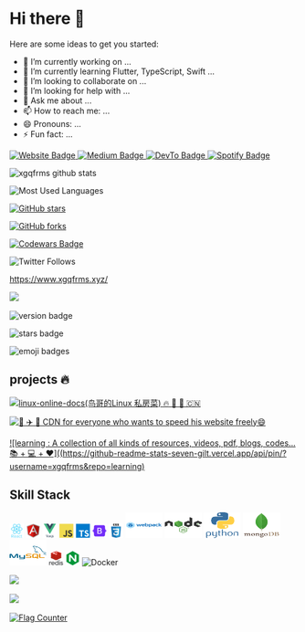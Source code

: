 # Hi there 👋

Here are some ideas to get you started:

- 🔭 I’m currently working on ...
- 🌱 I’m currently learning Flutter, TypeScript, Swift ...
- 👯 I’m looking to collaborate on ...
- 🤔 I’m looking for help with ...
- 💬 Ask me about ...
- 📫 How to reach me: ...
- 😄 Pronouns: ...
- ⚡ Fun fact: ...

<a href="https://xgqfrms.xyz">
  <img src="https://img.shields.io/badge/-xgqfrms-4E69C8?style=flat-square&amp;labelColor=4E69C8&amp;logo=Firefox&amp;link=https://xgqfrms.xyz" alt="Website Badge">
</a>
<a href="https://medium.com/@xgqfrms">
  <img src="https://img.shields.io/badge/-@xgqfrms-14c767?style=flat-square&amp;labelColor=14c767&amp;logo=Medium&amp;link=https://medium.com/@xgqfrms" alt="Medium Badge">
</a>
<a href="https://dev.to/xgqfrms">
  <img src="https://img.shields.io/badge/-@xgqfrms-0A0A0A?style=flat-square&amp;labelColor=0A0A0A&amp;logo=dev.to&amp;link=https://dev.to/xgqfrms" alt="DevTo Badge">
</a>
<a href="https://open.spotify.com/user/xgqfrms-id">
  <img src="https://img.shields.io/badge/-@xgqfrms-1ED760?style=flat-square&amp;labelColor=000000&amp;logo=Spotify&amp;link=https://open.spotify.com/user/xgqfrms-id" alt="Spotify Badge">
</a>

<!--
<a href="https://www.linkedin.com/in/xgqfrms/">
  <img src="https://img.shields.io/badge/-@xgqfrms-0077B5?style=flat-square&amp;labelColor=0077B5&amp;logo=LinkedIn&amp;link=https://www.linkedin.com/in/xgqfrms/" alt="LinkedIn Badge">
</a>
-->
<!--
<img align="right" src="https://media1.giphy.com/media/13HgwGsXF0aiGY/giphy.gif" />
-->


![xgqfrms github stats](https://github-readme-stats.vercel.app/api?username=xgqfrms&show_icons=true)

![Most Used Languages](https://github-readme-stats.vercel.app/api/top-langs/?username=xgqfrms)

[![GitHub stars](https://img.shields.io/github/stars/xgqfrms/cdn.svg?style=social)](https://github.com/xgqfrms/xgqfrms/stargazers)

[![GitHub forks](https://img.shields.io/github/forks/xgqfrms/cdn.svg?style=social)](https://github.com/xgqfrms/xgqfrms/network/members)

[![Codewars Badge](https://www.codewars.com/users/xgqfrms/badges/micro)](https://www.codewars.com/users/xgqfrms)

![Twitter Follows](https://img.shields.io/twitter/follow/xgqfrms?label=Follow&amp;style=social)

https://www.xgqfrms.xyz/


![](https://img.shields.io/badge/coverage-100%25-brightgreen)

![version badge](https://img.shields.io/badge/version-1.1.1-brightgreen)

![stars badge](https://img.shields.io/badge/stars-★★★★★-brightgreen)

<!-- ★★★★☆ -->

![emoji badges](https://img.shields.io/badge/👻✅🎉🔥🎯🕵💻🌈🚀-emoji_badges-brightgreen)

## projects 🔥


[![linux-online-docs(鸟哥的Linux 私房菜) 🔥 🚀 🎉 🇨🇳](https://github-readme-stats-seven-gilt.vercel.app/api/pin/?username=xgqfrms&repo=linux-online-docs)](https://github.com/xgqfrms/linux-online-docs)

[![🚀 ✈️ 🚄 CDN for everyone who wants to speed his website freely😄](https://github-readme-stats-seven-gilt.vercel.app/api/pin/?username=xgqfrms&repo=cdn)](https:///cdn.xgqfrms.xyz)

[![learning : A collection of all kinds of resources, videos, pdf, blogs, codes... 📚 + 💻 + ❤]((https://github-readme-stats-seven-gilt.vercel.app/api/pin/?username=xgqfrms&repo=learning)](https://learning.xgqfrms.xyz/)




<h2>Skill Stack</h2>
<p align="left">
  <img src="https://raw.githubusercontent.com/devicons/devicon/master/icons/react/react-original-wordmark.svg" alt="react" width="25" height="25" />
  <img src="https://raw.githubusercontent.com/devicons/devicon/master/icons/angularjs/angularjs-original.svg" alt="angular-js" width="25" height="25" />
  <img src="https://raw.githubusercontent.com/devicons/devicon/master/icons/vuejs/vuejs-original-wordmark.svg" alt="vue" width="25" height="25" />
  <img src="https://raw.githubusercontent.com/devicons/devicon/master/icons/javascript/javascript-original.svg" alt="javascript" width="25" height="25" />
  <img src="https://raw.githubusercontent.com/devicons/devicon/master/icons/typescript/typescript-original.svg" alt="typescript" width="25" height="25" />
  <img src="https://raw.githubusercontent.com/devicons/devicon/master/icons/bootstrap/bootstrap-plain.svg" alt="bootstrap" width="25" height="25" />
  <img src="https://raw.githubusercontent.com/devicons/devicon/master/icons/css3/css3-original-wordmark.svg" alt="css3" width="25" height="25" />
  <img src="https://raw.githubusercontent.com/devicons/devicon/master/icons/webpack/webpack-original-wordmark.svg" alt="gulp" width="65" height="45" />
  <img src="https://raw.githubusercontent.com/devicons/devicon/master/icons/nodejs/nodejs-original-wordmark.svg" alt="nodejs" width="65" height="45" />
  <img src="https://raw.githubusercontent.com/devicons/devicon/master/icons/python/python-original-wordmark.svg" alt="python" width="65" height="45" />
  <img src="https://raw.githubusercontent.com/devicons/devicon/master/icons/mongodb/mongodb-original-wordmark.svg" alt="mongodb" width="65" height="45" />
  <img src="https://raw.githubusercontent.com/devicons/devicon/master/icons/mysql/mysql-original-wordmark.svg" alt="mysql" width="65" height="45" />
  <img src="https://raw.githubusercontent.com/devicons/devicon/master/icons/redis/redis-original-wordmark.svg" alt="redis" width="25" height="25" />
  <img src="https://raw.githubusercontent.com/devicons/devicon/master/icons/nginx/nginx-original.svg" alt="nginx" width="25" height="25" />
  <img src="https://devicons.github.io/devicon/devicon.git/icons/docker/docker-original-wordmark.svg" alt="Docker" width="25" height="25" />
</p>
<!--

<h2>Skill Stack</h2>
<p align="left">
  <img src="https://raw.githubusercontent.com/devicons/devicon/master/icons/react/react-original-wordmark.svg" alt="react" width="25" height="25" />
  <img src="https://raw.githubusercontent.com/devicons/devicon/master/icons/angularjs/angularjs-original.svg" alt="angular-js" width="25" height="25" />
  <img src="https://raw.githubusercontent.com/devicons/devicon/master/icons/vuejs/vuejs-original-wordmark.svg" alt="vue" width="25" height="25" />
  <img src="https://raw.githubusercontent.com/devicons/devicon/master/icons/bootstrap/bootstrap-plain.svg" alt="bootstrap" width="25" height="25" />
  <img src="https://raw.githubusercontent.com/devicons/devicon/master/icons/css3/css3-original-wordmark.svg" alt="css3" width="25" height="25" />
  <img src="https://raw.githubusercontent.com/devicons/devicon/master/icons/gulp/gulp-plain.svg" alt="gulp" width="25" height="25" />
  <img src="https://raw.githubusercontent.com/devicons/devicon/master/icons/java/java-original-wordmark.svg" alt="java" width="25" height="25" />
  <img src="https://raw.githubusercontent.com/devicons/devicon/master/icons/javascript/javascript-original.svg" alt="javascript" width="25" height="25" />
  <img src="https://raw.githubusercontent.com/devicons/devicon/master/icons/typescript/typescript-original.svg" alt="typescript" width="25" height="25" />
  <img src="https://raw.githubusercontent.com/devicons/devicon/master/icons/dot-net/dot-net-original-wordmark.svg" alt=".NET" width="25" height="25" />
  <img src="https://raw.githubusercontent.com/devicons/devicon/master/icons/mongodb/mongodb-original-wordmark.svg" alt="mongodb" width="25" height="25" />
  <img src="https://raw.githubusercontent.com/devicons/devicon/master/icons/mysql/mysql-original-wordmark.svg" alt="mysql" width="25" height="25" />
  <img src="https://raw.githubusercontent.com/devicons/devicon/master/icons/redis/redis-original-wordmark.svg" alt="redis" width="25" height="25" />
  <img src="https://raw.githubusercontent.com/devicons/devicon/master/icons/nodejs/nodejs-original-wordmark.svg" alt="nodejs" width="25" height="25" />
  <img src="https://raw.githubusercontent.com/devicons/devicon/master/icons/python/python-original-wordmark.svg" alt="python" width="25" height="25" />
  <img src="https://raw.githubusercontent.com/devicons/devicon/master/icons/nginx/nginx-original.svg" alt="nginx" width="25" height="25" />
  <img src="https://raw.githubusercontent.com/devicons/devicon/master/icons/cucumber/cucumber-plain.svg" alt="cucumber" width="25" height="25" />
  <img src="https://raw.githubusercontent.com/devicons/devicon/master/icons/heroku/heroku-plain.svg" alt="heroku" width="25" height="25" />
  <img src="https://raw.githubusercontent.com/devicons/devicon/master/icons/travis/travis-plain.svg" alt="travis" width="25" height="25" />
  <img src="https://raw.githubusercontent.com/github/explore/80688e429a7d4ef2fca1e82350fe8e3517d3494d/topics/aws/aws.png" alt="aws" width="25" height="25" />
  <img src="https://www.vectorlogo.zone/logos/google_cloud/google_cloud-icon.svg" alt="gcp" width="25" height="25" />
  <img src="https://devicons.github.io/devicon/devicon.git/icons/docker/docker-original-wordmark.svg" alt="Docker" width="25" height="25" />
  <img src="https://www.vectorlogo.zone/logos/kubernetes/kubernetes-icon.svg" alt="Kubernetes" width="25" height="25" />
</p>

-->


<!--
**xgqfrms/xgqfrms** is a ✨ _special_ ✨ repository because its `README.md` (this file) appears on your GitHub profile.

Here are some ideas to get you started:

- 🔭 I’m currently working on ...
- 🌱 I’m currently learning ...
- 👯 I’m looking to collaborate on ...
- 🤔 I’m looking for help with ...
- 💬 Ask me about ...
- 📫 How to reach me: ...
- 😄 Pronouns: ...
- ⚡ Fun fact: ...
-->

![](https://komarev.com/ghpvc/?username=xgqfrms&color=ff69b4&label=PV)

![](https://visitor-badge.glitch.me/badge?page_id=xgqfrms)

<a href="https://info.flagcounter.com/woW7">
    <img src="https://s05.flagcounter.com/count2/woW7/bg_000000/txt_00ff00/border_FF00FF/columns_2/maxflags_10/viewers_0/labels_1/pageviews_1/flags_0/percent_1/" alt="Flag Counter" border="0">
</a>

